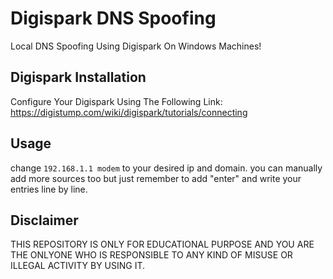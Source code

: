 # Digispark DNS Spoofing
Local DNS Spoofing Using Digispark On Windows Machines!
## Digispark Installation
Configure Your Digispark Using The Following Link:
https://digistump.com/wiki/digispark/tutorials/connecting
## Usage
change ```192.168.1.1 modem``` to your desired ip and domain.
you can manually add more sources too but just remember to add "enter" and write your entries line by line.
## Disclaimer
THIS REPOSITORY IS ONLY FOR EDUCATIONAL PURPOSE AND YOU ARE THE ONLYONE WHO IS RESPONSIBLE TO ANY KIND OF MISUSE OR ILLEGAL ACTIVITY BY USING IT.
